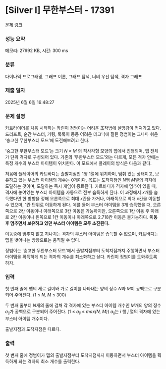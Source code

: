 # [Silver I] 무한부스터 - 17391 

[문제 링크](https://www.acmicpc.net/problem/17391) 

### 성능 요약

메모리: 27692 KB, 시간: 300 ms

### 분류

다이나믹 프로그래밍, 그래프 이론, 그래프 탐색, 너비 우선 탐색, 격자 그래프

### 제출 일자

2025년 6월 6일 16:48:27

### 문제 설명

<p>카트라이더를 처음 시작하는 카린이 정범이는 어려운 조작법에 실망감이 커져가고 있다. 드리프트, 순간 부스터, 커팅, 톡톡이 등등 어려운 테크닉에 질린 정범이는 그나마 쉬운 ‘숭고한 무한부스터 모드’에 도전해보려고 한다.</p>

<p>‘숭고한 무한부스터 모드’는 크기 <em>N × M</em> 의 직사각형 모양의 맵에서 진행되며, 맵 전체가 단위 격자로 구성되어 있다. 기존의 ‘무한부스터 모드’와는 다르게, 모든 격자 안에는 특정 개수의 부스터 아이템이 위치한다. 이 모드에서 플레이의 방식은 다음과 같다.</p>

<p>처음에 플레이어의 카트바디는 출발지점인 1행 1열에 위치하며, 멈춰 있는 상태이고, 보유하고 있는 부스터 아이템의 개수는 0개이다. 목표는 도착지점인 <em>N</em>행 <em>M</em>열의 격자에 도달하는 것이며, 도달하는 즉시 게임이 종료된다. 카트바디가 격자에 멈추어 있을 때, 격자에 놓여있는 부스터 아이템을 자동으로 전부 습득하게 된다. 이 과정에서 <em>x</em>개를 습득했다면 한 방향을 정해 오른쪽으로 최대 <em>x</em>칸을 가거나, 아래쪽으로 최대 <em>x</em>칸을 이동할 수 있으며, 1칸 단위로 이동하게 된다. 예를 들어 부스터 아이템을 3개 습득했을 때, 오른쪽으로 2칸 이동이나 아래쪽으로 3칸 이동은 가능하지만, 오른쪽으로 1칸 이동 후 아래로 2칸 이동이나 왼쪽으로 1칸 이동이나 아래쪽으로 2.718칸 이동은 불가능하다. <strong>이동 후 멈추면서 보유하고 있던 부스터 아이템은 모두 소진된다.</strong></p>

<p>이동중에 멈추지 않고 지나치는 격자의 부스터 아이템은 습득할 수 없으며, 카트바디는 맵을 벗어나는 방향으로는 움직일 수 없다.</p>

<p>정범이는 ‘숭고한 무한부스터 모드’에서 출발지점부터 도착지점까지 주행하면서 부스터 아이템을 획득하게 되는 격자의 개수를 최소화하고 싶다. 카린이 정범이를 도와주도록 하자.</p>

### 입력 

 <p>첫 번째 줄에 맵의 세로 길이와 가로 길이를 나타내는 양의 정수 <em>N</em>과 <em>M</em>이 공백으로 구분되어 주어진다. (1 ≤ <em>N, M</em> ≤ 300)</p>

<p>두 번째 줄부터 <em>N</em>개의 줄에 걸쳐 각 격자에 있는 부스터 아이템 개수인 <em>M</em>개의 양의 정수 <em>a<sub>ij</sub></em>가 공백으로 구분되어 주어진다. (1 ≤ <em>a<sub>ij</sub></em> ≤ <em>max(N, M)</em>) <em>a<sub>ij</sub></em>는 <em>i</em> 행 <em>j </em>열의 격자에 있는 부스터 아이템 개수이다.</p>

<p>출발지점과 도착지점은 다르다.</p>

### 출력 

 <p style="text-align:justify">첫 번째 줄에 정범이가 맵의 출발지점부터 도착지점까지 이동하면서 부스터 아이템을 획득하게 되는 격자의 최소 개수를 출력한다.</p>

